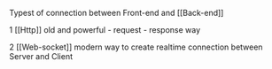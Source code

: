 Typest of connection between Front-end and [[Back-end]]

1 [[Http]] old and powerful - request - response way

2 [[Web-socket]] modern way to create realtime connection between Server and Client